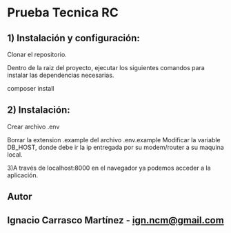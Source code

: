 # Prueba Tecnica RC
 ## 1) Instalación y configuración:
Clonar el repositorio.

Dentro de la raiz del proyecto, ejecutar los siguientes comandos para instalar las dependencias necesarias.

composer install

## 2) Instalación:
Crear archivo .env

Borrar la extension .example del archivo .env.example
Modificar la variable DB_HOST, donde debe ir la ip entregada por su modem/router a su maquina local.

3)A través de localhost:8000 en el navegador ya podemos acceder a la aplicación.

## Autor
## Ignacio Carrasco Martínez - ign.ncm@gmail.com
